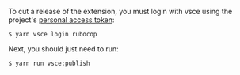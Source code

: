 To cut a release of the extension, you must login with vsce using the project's
[personal access
token](https://code.visualstudio.com/api/working-with-extensions/publishing-extension#get-a-personal-access-token):

```console
$ yarn vsce login rubocop
```

Next, you should just need to run:

```console
$ yarn run vsce:publish
```
